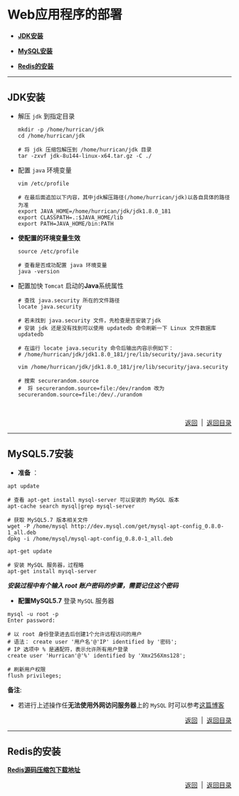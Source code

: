 # <a name="top">Web应用程序的部署</a>

+ <a href="#jdk">**JDK安装**</a>


+ <a href="#mysql_install">**MySQL安装**</a>


+ <a href="#redis">**Redis的安装**</a>




-----

## <a name="jdk">JDK安装</a>

+ 解压 `jdk` 到指定目录

  ```shell
  mkdir -p /home/hurrican/jdk
  cd /home/hurrican/jdk

  # 将 jdk 压缩包解压到 /home/hurrican/jdk 目录
  tar -zxvf jdk-8u144-linux-x64.tar.gz -C ./
  ```

+ 配置 `java` 环境变量

  ```shell
  vim /etc/profile

  # 在最后面追加以下内容，其中jdk解压路径(/home/hurrican/jdk)以各自具体的路径为准
  export JAVA_HOME=/home/hurrican/jdk/jdk1.8.0_181
  export CLASSPATH=.:$JAVA_HOME/lib
  export PATH=JAVA_HOME/bin:PATH

  ```

+ **使配置的环境变量生效**

  ```shell
  source /etc/profile

  # 查看是否成功配置 java 环境变量
  java -version
  ```

+ 配置加快 `Tomcat` 启动的**Java**系统属性

  ```shell
  # 查找 java.security 所在的文件路径
  locate java.security

  # 若未找到 java.security 文件，先检查是否安装了jdk
  # 安装 jdk 还是没有找到可以使用 updatedb 命令刷新一下 Linux 文件数据库
  updatedb

  # 在运行 locate java.security 命令后输出内容示例如下：
  # /home/hurrican/jdk/jdk1.8.0_181/jre/lib/security/java.security

  vim /home/hurrican/jdk/jdk1.8.0_181/jre/lib/security/java.security

  # 搜索 securerandom.source
  #  将 securerandom.source=file:/dev/random 改为 securerandom.source=file:/dev/./urandom
  ```

  ​

    

<p align="right"><a href="#jdk">返回</a>&nbsp&nbsp|&nbsp&nbsp<a href="#top">返回目录</a></p>

-----

## <a name="mysql_install">**MySQL5.7安装**</a>

+ **准备** ：
```shell
apt update

# 查看 apt-get install mysql-server 可以安装的 MySQL 版本
apt-cache search mysql|grep mysql-server

# 获取 MySQL5.7 版本相关文件
wget -P /home/mysql http://dev.mysql.com/get/mysql-apt-config_0.8.0-1_all.deb
dpkg -i /home/mysql/mysql-apt-config_0.8.0-1_all.deb

apt-get update

# 安装 MySQL 服务器，过程略
apt-get install mysql-server

```

***安装过程中有个输入 root 账户密码的步骤，需要记住这个密码***



+ **配置MySQL5.7**
登录 `MySQL` 服务器
```mysql
mysql -u root -p
Enter password: 

# 以 root 身份登录进去后创建1个允许远程访问的用户
# 语法： create user '用户名'@'IP' identified by '密码';
# IP 选项中 % 是通配符，表示允许所有用户登录
create user 'Hurrican'@'%' identified by 'Xmx256Xms128';

# 刷新用户权限
flush privileges;

```
**备注**:
+ 若进行上述操作任**无法使用外网访问服务器**上的 `MySQL` 时可以参考<a href="https://www.cnblogs.com/funnyboy0128/p/7966531.html">这篇博客</a>




<p align="right"><a href="#mysql_install">返回</a>&nbsp&nbsp|&nbsp&nbsp<a href="#top">返回目录</a></p>


----
## <a name="redis">Redis的安装</a>

<a href="http://download.redis.io/releases/">**Redis源码压缩包下载地址**</a>




<p align="right"><a href="#redis">返回</a>&nbsp&nbsp|&nbsp&nbsp<a href="#top">返回目录</a></p>

